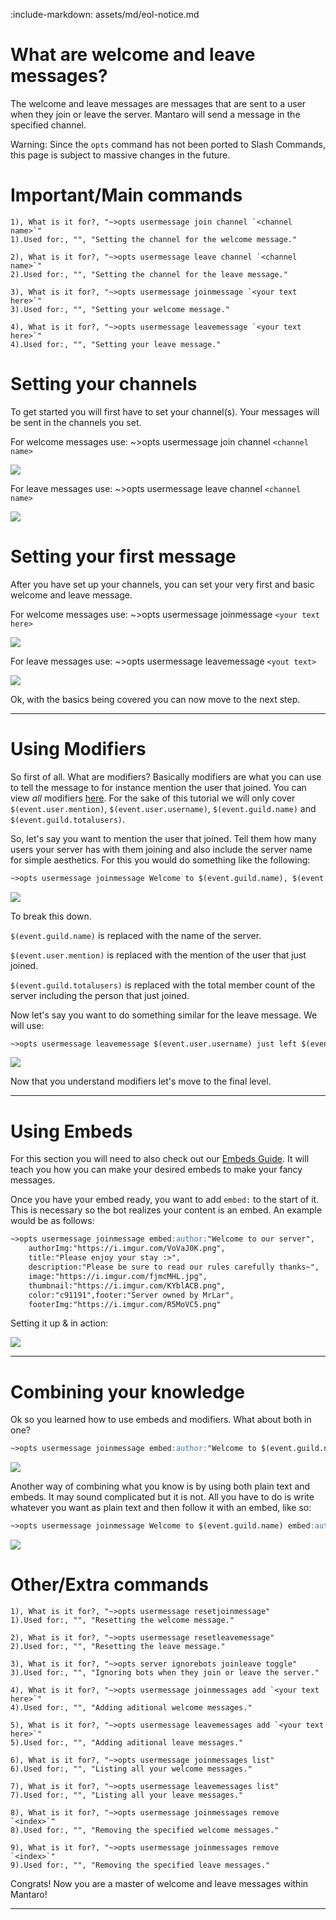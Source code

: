 :include-markdown: assets/md/eol-notice.md

# What are welcome and leave messages? 
The welcome and leave messages are messages that are sent to a user when they join or leave the server.
Mantaro will send a message in the specified channel.

Warning: Since the `opts` command has not been ported to Slash Commands, this page is subject to massive changes in the future.

# Important/Main commands
```api-parameters {anchorPrefix: "commands"}
1), What is it for?, "~>opts usermessage join channel `<channel name>`"
1).Used for:, "", "Setting the channel for the welcome message."

2), What is it for?, "~>opts usermessage leave channel `<channel name>`"
2).Used for:, "", "Setting the channel for the leave message."

3), What is it for?, "~>opts usermessage joinmessage `<your text here>`"
3).Used for:, "", "Setting your welcome message."

4), What is it for?, "~>opts usermessage leavemessage `<your text here>`"
4).Used for:, "", "Setting your leave message."
```

# Setting your channels
To get started you will first have to set your channel(s). Your messages will be sent in the channels you set.

For welcome messages use: ~>opts usermessage join channel `<channel name>`

![](https://i.imgur.com/mehwPN8.png)

For leave messages use: ~>opts usermessage leave channel `<channel name>`

![](https://i.imgur.com/pfi4ZuM.png)

# Setting your first message
After you have set up your channels, you can set your very first and basic welcome and leave message.

For welcome messages use: ~>opts usermessage joinmessage `<your text here>`

![](https://i.imgur.com/OrGDph3.png)

For leave messages use: ~>opts usermessage leavemessage `<yout text>`

![](https://i.imgur.com/27mp02Z.png)

Ok, with the basics being covered you can now move to the next step.

---
# Using Modifiers
So first of all. What are modifiers? Basically modifiers are what you can use to tell the message to for instance mention the user that joined. You can view *all* modifiers [here](guides/modifiers#modifiers-for-welcome-and-leave-messages). 
For the sake of this tutorial we will only cover `$(event.user.mention)`, `$(event.user.username)`, `$(event.guild.name)` and `$(event.guild.totalusers)`.

So, let's say you want to mention the user that joined. 
Tell them how many users your server has with them joining and also include the server name for simple aesthetics. For this you would do something like the following:

```md {wrap: true, wide: true}
~>opts usermessage joinmessage Welcome to $(event.guild.name), $(event.user.mention). You are our $(event.guild.totalusers)th member!
```

![](https://i.imgur.com/7nGWxjr.png)

To break this down.

`$(event.guild.name)` is replaced with the name of the server.

`$(event.user.mention)` is replaced with the mention of the user that just joined.

`$(event.guild.totalusers)` is replaced with the total member count of the server including the person that just joined.

Now let's say you want to do something similar for the leave message. 
We will use:

```md {wrap: true, wide: true}
~>opts usermessage leavemessage $(event.user.username) just left $(event.guild.name). Current Members $(event.guild.totalusers).
```

![](https://i.imgur.com/fuyNDjq.png)

Now that you understand modifiers let's move to the final level.

---
# Using Embeds
For this section you will need to also check out our [Embeds Guide](guides/embeds). 
It will teach you how you can make your desired embeds to make your fancy messages.

Once you have your embed ready, you want to add `embed:` to the start of it. This is necessary so the bot realizes your content is an embed.
An example would be as follows:

```md {wrap: true}
~>opts usermessage joinmessage embed:author:"Welcome to our server",
    authorImg:"https://i.imgur.com/VoVaJ0K.png",
    title:"Please enjoy your stay :>",
    description:"Please be sure to read our rules carefully thanks~",
    image:"https://i.imgur.com/fjmcMHL.jpg",
    thumbnail:"https://i.imgur.com/KYblACB.png",
    color:"c91191",footer:"Server owned by MrLar",
    footerImg:"https://i.imgur.com/R5MoVC5.png"
```

Setting it up & in action:

![](https://i.imgur.com/68xlljt.png)

---
# Combining your knowledge

Ok so you learned how to use embeds and modifiers. What about both in one?

```md {wrap: true}
~>opts usermessage joinmessage embed:author:"Welcome to $(event.guild.name)", authorImg:"https://i.imgur.com/VoVaJ0K.png", title:"Please be sure to read our rules carefully thanks~", description:"Please enjoy your stay $(event.user.mention)", thumbnail:"$(event.user.avatar)", color:"c91191",footer:"Server owned by $(event.guild.owner.username)", footerImg:"$(event.guild.owner.avatar)"
```

![](https://i.imgur.com/3aBjQIh.png)

Another way of combining what you know is by using both plain text and embeds. It may sound complicated but it is not. All you have to do is write whatever you want as plain text and then follow it with an embed, like so:

```md {wrap: true}
~>opts usermessage joinmessage Welcome to $(event.guild.name) embed:authorImg:"https://i.imgur.com/VoVaJ0K.png", title:"Please be sure to read our rules carefully thanks~", description:"Please enjoy your stay $(event.user.mention)", thumbnail:"$(event.user.avatar)", color:"c91191",footer:"Server owned by $(event.guild.owner.username)", footerImg:"$(event.guild.owner.avatar)"
```

![](https://i.imgur.com/pqXQund.png)

# Other/Extra commands
```api-parameters {anchorPrefix: "other"}
1), What is it for?, "~>opts usermessage resetjoinmessage"
1).Used for:, "", "Resetting the welcome message."

2), What is it for?, "~>opts usermessage resetleavemessage"
2).Used for:, "", "Resetting the leave message."

3), What is it for?, "~>opts server ignorebots joinleave toggle"
3).Used for:, "", "Ignoring bots when they join or leave the server."

4), What is it for?, "~>opts usermessage joinmessages add `<your text here>`"
4).Used for:, "", "Adding aditional welcome messages."

5), What is it for?, "~>opts usermessage leavemessages add `<your text here>`"
5).Used for:, "", "Adding aditional leave messages."

6), What is it for?, "~>opts usermessage joinmessages list"
6).Used for:, "", "Listing all your welcome messages."

7), What is it for?, "~>opts usermessage leavemessages list"
7).Used for:, "", "Listing all your leave messages."

8), What is it for?, "~>opts usermessage joinmessages remove `<index>`"
8).Used for:, "", "Removing the specified welcome messages."

9), What is it for?, "~>opts usermessage joinmessages remove `<index>`"
9).Used for:, "", "Removing the specified leave messages."
```

Congrats! Now you are a master of welcome and leave messages within Mantaro! 

---
